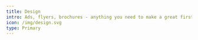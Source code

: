 ```yaml
---
title: Design
intro: Ads, flyers, brochures - anything you need to make a great first impression
icon: /img/design.svg
type: Primary
---
```

